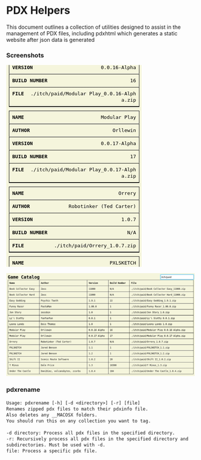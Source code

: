 # PDX Helpers

This document outlines a collection of utilities designed to assist in the management of PDX files, including pdxhtml which generates a static website after json data is generated

### Screenshots

![Mobile View](mobile.png)

![Desktop View](desktop.png)

### pdxrename

```
Usage: pdxrename [-h] [-d <directory>] [-r] [file]
Renames zipped pdx files to match their pdxinfo file.
Also deletes any __MACOSX folders.
You should run this on any collection you want to tag.

-d directory: Process all pdx files in the specified directory.
-r: Recursively process all pdx files in the specified directory and subdirectories. Must be used with -d.
file: Process a specific pdx file.

```
